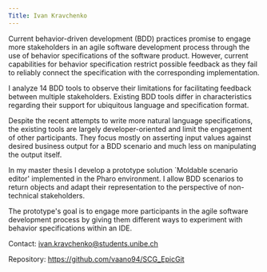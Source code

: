 ```yaml
---
Title: Ivan Kravchenko
---
```


Current behavior-driven development (BDD) practices promise to engage more stakeholders in an agile software development process through the use of behavior specifications of the software product. However, current capabilities for behavior specification restrict possible feedback as they fail to reliably connect the specification with the corresponding implementation.

I analyze 14 BDD tools to observe their limitations for facilitating feedback between multiple stakeholders. Existing BDD tools differ in characteristics regarding their support for ubiquitous language and specification format.

Despite the recent attempts to write more natural language specifications, the existing tools are largely developer-oriented and limit the engagement of other participants.
They focus mostly on asserting input values against desired business output for a BDD scenario and much less on manipulating the output itself.

In my master thesis I develop a prototype solution `Moldable scenario editor' implemented in the Pharo environment. I allow BDD scenarios to return objects and adapt their representation to the perspective of non-technical stakeholders.

The prototype's goal is to engage more participants in the agile software development process by giving them different ways to experiment with behavior specifications within an IDE.

Contact: ivan.kravchenko@students.unibe.ch

Repository: https://github.com/vaano94/SCG_EpicGit
